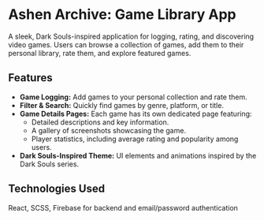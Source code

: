 # Ashen Archive: Game Library App

A sleek, Dark Souls-inspired application for logging, rating, and discovering video games. Users can browse a collection of games, add them to their personal library, rate them, and explore featured games.

## Features

- **Game Logging:** Add games to your personal collection and rate them.
- **Filter & Search:** Quickly find games by genre, platform, or title.
- **Game Details Pages:** Each game has its own dedicated page featuring:
  - Detailed descriptions and key information.
  - A gallery of screenshots showcasing the game.
  - Player statistics, including average rating and popularity among users.
- **Dark Souls-Inspired Theme:** UI elements and animations inspired by the Dark Souls series.

## Technologies Used

React, SCSS, Firebase for backend and email/password authentication

